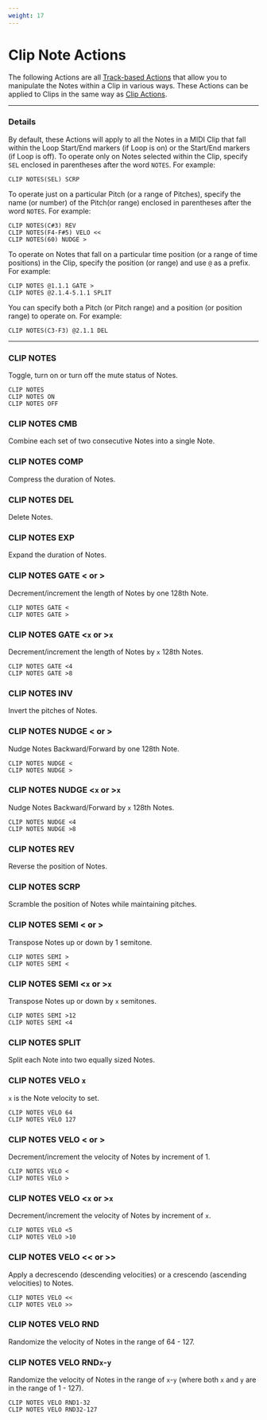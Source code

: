 ```yaml
---
weight: 17
---
```


# Clip Note Actions

The following Actions are all [Track-based Actions](/manual/general-action-information/#track-based-actions) that allow you to manipulate the Notes within a Clip in various ways. These Actions can be applied to Clips in the same way as [Clip Actions](/action-reference/clip-actions/).

___

### Details

By default, these Actions will apply to all the Notes in a MIDI Clip that fall within the Loop Start/End markers (if Loop is on) or the Start/End markers (if Loop is off). To operate only on Notes selected within the Clip, specify `SEL` enclosed in parentheses after the word `NOTES`. For example:

`CLIP NOTES(SEL) SCRP`

To operate just on a particular Pitch (or a range of Pitches), specify the name (or number) of the Pitch(or range) enclosed in parentheses after the word `NOTES`. For example:

```
CLIP NOTES(C#3) REV
CLIP NOTES(F4-F#5) VELO <<
CLIP NOTES(60) NUDGE >
```

To operate on Notes that fall on a particular time position (or a range of time positions) in the Clip, specify the position (or range) and use `@` as a prefix. For example:

```
CLIP NOTES @1.1.1 GATE >
CLIP NOTES @2.1.4-5.1.1 SPLIT
```

You can specify both a Pitch (or Pitch range) and a position (or position range) to operate on. For example:

`CLIP NOTES(C3-F3) @2.1.1 DEL`

---

### CLIP NOTES

Toggle, turn on or turn off the mute status of Notes.

```
CLIP NOTES
CLIP NOTES ON
CLIP NOTES OFF
```

### CLIP NOTES CMB

Combine each set of two consecutive Notes into a single Note.

### CLIP NOTES COMP

Compress the duration of Notes.

### CLIP NOTES DEL

Delete Notes.

### CLIP NOTES EXP

Expand the duration of Notes.

### CLIP NOTES GATE < or >

Decrement/increment the length of Notes by one 128th Note. 

```
CLIP NOTES GATE <
CLIP NOTES GATE >
```

### CLIP NOTES GATE <`x` or >`x`

Decrement/increment the length of Notes by `x` 128th Notes.

```
CLIP NOTES GATE <4
CLIP NOTES GATE >8
```

### CLIP NOTES INV

Invert the pitches of Notes.

### CLIP NOTES NUDGE < or >

Nudge Notes Backward/Forward by one 128th Note.

```
CLIP NOTES NUDGE <
CLIP NOTES NUDGE >
```

### CLIP NOTES NUDGE <`x` or >`x`

Nudge Notes Backward/Forward by `x` 128th Notes.

```
CLIP NOTES NUDGE <4
CLIP NOTES NUDGE >8
```

### CLIP NOTES REV

Reverse the position of Notes.

### CLIP NOTES SCRP

Scramble the position of Notes while maintaining pitches.

### CLIP NOTES SEMI < or >

Transpose Notes up or down by 1 semitone.

```
CLIP NOTES SEMI >
CLIP NOTES SEMI <
```

### CLIP NOTES SEMI <`x` or >`x`

Transpose Notes up or down by `x` semitones.

```
CLIP NOTES SEMI >12
CLIP NOTES SEMI <4
```

### CLIP NOTES SPLIT

Split each Note into two equally sized Notes.

### CLIP NOTES VELO `x`

`x` is the Note velocity to set.

```
CLIP NOTES VELO 64
CLIP NOTES VELO 127
```

### CLIP NOTES VELO < or >

Decrement/increment the velocity of Notes by increment of 1.

```
CLIP NOTES VELO <
CLIP NOTES VELO >
```

### CLIP NOTES VELO <`x` or >`x`

Decrement/increment the velocity of Notes by increment of `x`.

```
CLIP NOTES VELO <5
CLIP NOTES VELO >10
```

### CLIP NOTES VELO << or >>

Apply a decrescendo (descending velocities) or a crescendo (ascending velocities) to Notes.

```
CLIP NOTES VELO <<
CLIP NOTES VELO >>
```

### CLIP NOTES VELO RND

Randomize the velocity of Notes in the range of 64 - 127.

### CLIP NOTES VELO RND`x`-`y`

Randomize the velocity of Notes in the range of `x`-`y` (where both `x` and `y` are in the range of 1 - 127).

```
CLIP NOTES VELO RND1-32
CLIP NOTES VELO RND32-127
```